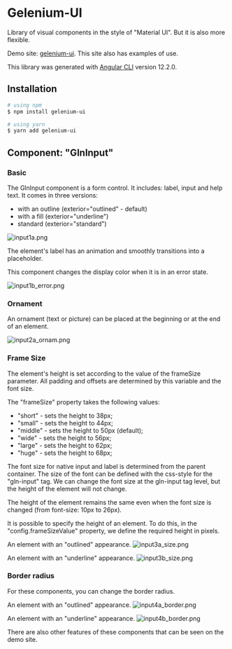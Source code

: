 # Gelenium-UI

Library of visual components in the style of "Material UI".
But it is also more flexible.

Demo site: [gelenium-ui](https://alx-melnichuk.github.io/gelenium-ui/).
This site also has examples of use.

This library was generated with [Angular CLI](https://github.com/angular/angular-cli) version 12.2.0.

## Installation

```bash
# using npm
$ npm install gelenium-ui

# using yarn
$ yarn add gelenium-ui
```

## Component: "GlnInput"

### Basic
The GlnInput component is a form control. It includes: label, input and help text.
It comes in three versions:

- with an outline (exterior="outlined" - default)
- with a fill (exterior="underline")
- standard (exterior="standard")

![input1a.png](https://github.com/alx-melnichuk/gelenium-ui/raw/master/imgs-for-readme/input1a.png)

                
The element's label has an animation and smoothly transitions into a placeholder.

This component changes the display color when it is in an error state.

![input1b_error.png](https://github.com/alx-melnichuk/gelenium-ui/raw/master/imgs-for-readme/input1b_error.png)


### Ornament

An ornament (text or picture) can be placed at the beginning or at the end of an element.

![input2a_ornam.png](https://github.com/alx-melnichuk/gelenium-ui/raw/master/imgs-for-readme/input2a_ornam.png)


### Frame Size

The element's height is set according to the value of the frameSize parameter. 
All padding and offsets are determined by this variable and the font size.

The "frameSize" property takes the following values:
- "short" - sets the height to 38px;
- "small" - sets the height to 44px;
- "middle" - sets the height to 50px (default);
- "wide" - sets the height to 56px;
- "large" - sets the height to 62px;
- "huge" - sets the height to 68px;

The font size for native input and label is determined from the parent container.
The size of the font can be defined with the css-style for the "gln-input" tag.
We can change the font size at the gln-input tag level, but the height of the element will not change.

The height of the element remains the same even when the font size is changed (from font-size: 10px to 26px).

It is possible to specify the height of an element. To do this, in the "config.frameSizeValue" property, we define the required height in pixels.

An element with an "outlined" appearance.
![input3a_size.png](https://github.com/alx-melnichuk/gelenium-ui/raw/master/imgs-for-readme/input3a_size.png)

An element with an "underline" appearance.
![input3b_size.png](https://github.com/alx-melnichuk/gelenium-ui/raw/master/imgs-for-readme/input3b_size.png)


### Border radius

For these components, you can change the border radius.

An element with an "outlined" appearance.
![input4a_border.png](https://github.com/alx-melnichuk/gelenium-ui/raw/master/imgs-for-readme/input4a_border.png)

An element with an "underline" appearance.
![input4b_border.png](https://github.com/alx-melnichuk/gelenium-ui/raw/master/imgs-for-readme/input4b_border.png)

There are also other features of these components that can be seen on the demo site.
